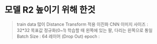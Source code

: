 
# 모델 R2 높이기 위해 한것

> train data 많이
> Distance Transform 적용
> 이진화
> CNN
> 이미지 사이즈 : 32*32
> 목표값 정규화(0~1)
> 학습할 때 왼쪽에 있는 팔, 다리는 왼쪽으로 통일
> Batch Size : 64
> 레이어
> (Drop Out)
> epoch : 
> 


